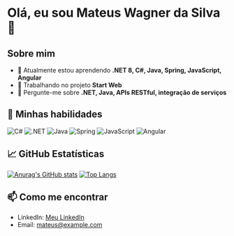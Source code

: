 # Olá, eu sou Mateus Wagner da Silva 👋

## Sobre mim
- 🌱 Atualmente estou aprendendo **.NET 8, C#, Java, Spring, JavaScript, Angular**
- 🔭 Trabalhando no projeto **Start Web**
- 💬 Pergunte-me sobre **.NET, Java, APIs RESTful, integração de serviços**

## 🚀 Minhas habilidades
![C#](https://img.shields.io/badge/C%23-239120?style=for-the-badge&logo=c-sharp&logoColor=white)
![.NET](https://img.shields.io/badge/.NET-512BD4?style=for-the-badge&logo=dot-net&logoColor=white)
![Java](https://img.shields.io/badge/Java-ED8B00?style=for-the-badge&logo=java&logoColor=white)
![Spring](https://img.shields.io/badge/Spring-6DB33F?style=for-the-badge&logo=spring&logoColor=white)
![JavaScript](https://img.shields.io/badge/JavaScript-F7DF1E?style=for-the-badge&logo=javascript&logoColor=black)
![Angular](https://img.shields.io/badge/Angular-DD0031?style=for-the-badge&logo=angular&logoColor=white)

## 📈 GitHub Estatísticas
[![Anurag's GitHub stats](https://github-readme-stats.vercel.app/api?username=mateuswagner&show_icons=true&theme=radical)](https://github.com/anuraghazra/github-readme-stats)
[![Top Langs](https://github-readme-stats.vercel.app/api/top-langs/?username=mateuswagner&layout=compact&theme=radical)](https://github.com/anuraghazra/github-readme-stats)

## 📫 Como me encontrar
- LinkedIn: [Meu LinkedIn](https://www.linkedin.com/in/mateuswagner)
- Email: [mateus@example.com](mailto:mateus@example.com)
